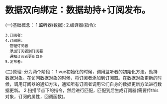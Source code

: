 # 数据双向绑定：数据劫持+订阅发布。
  (一)基础概念：
    1.监听器(数据):
    2.编译器(指令):

    3.订阅者:
    4.订阅器:
      管理订阅者
      添加订阅者到订阅器
      通知订阅者更新自身
    5.发布者:

  (二)原理:
    分为两个阶段：
    1.vue初始化的时候，调用监听者的初始化方法，劫持数据对象。在访问数据对象的时候，将订阅者添加到订阅器。在数据对象更新的时候，调用订阅器的通知方法，通知所有订阅者调用它们自身的数据更新方法进行数据更新。
    2.扫描节点下的指令，然后进行匹配，匹配到后生成订阅器(需要传this对象，订阅的属性，回调函数)。

